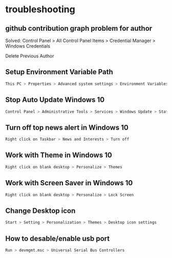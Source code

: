 # troubleshooting
## github contribution graph problem for author
Solved: Control Panel > All Control Panel Items > Credential Manager > Windows Credentials

Delete Previous Author

## Setup Environment Variable Path
```bash
This PC > Properties > Advanced system settings > Environment Variables... > Add User variables path & System variables path
```
## Stop Auto Update Windows 10
```bash
Control Panel > Administrative Tools > Services > Windows Update > Status Type (Disabled) > Service Status (Stopped) > Apply > Ok
```
## Turn off top news alert in Windows 10
```bash
Right click on Taskbar > News and Interests > Turn off
```
## Work with Theme in Windows 10
```bash
Right click on blank desktop > Personalize > Themes
```
## Work with Screen Saver in Windows 10
```bash
Right click on blank desktop > Personalize > Lock Screen
```
## Change Desktop icon
```bash
Start > Setting > Personalization > Themes > Desktop icon settings
```

## How to desable/enable usb port
```bash
Run > devmgmt.msc > Universal Serial Bus Controllers
```